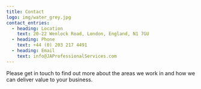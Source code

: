 ```yaml
---
title: Contact
logo: img/water_grey.jpg
contact_entries:
  - heading: Location
    text: 20-22 Wenlock Road, London, England, N1 7GU
  - heading: Phone
    text: +44 (0) 203 217 4491
  - heading: Email
    text: info@JAProfessionalServices.com
---
```

Please get in touch to find out more about the areas we work in and how we can deliver value to your business.